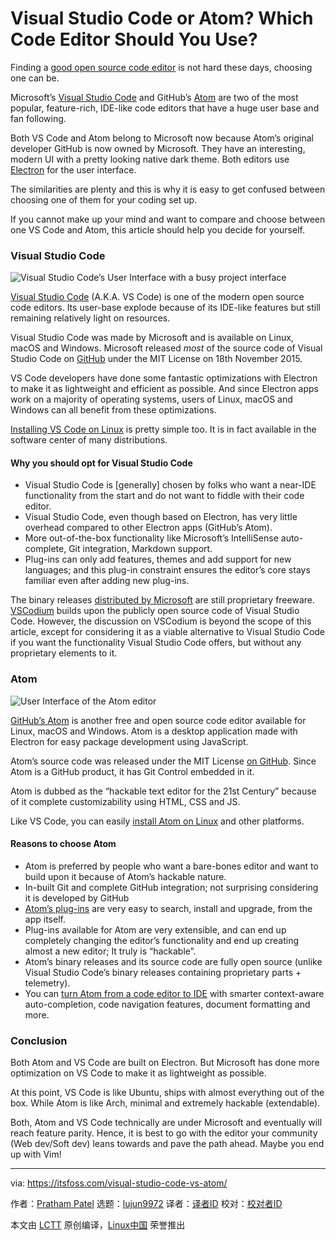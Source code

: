[#]: subject: "Visual Studio Code or Atom? Which Code Editor Should You Use?"
[#]: via: "https://itsfoss.com/visual-studio-code-vs-atom/"
[#]: author: "Pratham Patel https://itsfoss.com/author/pratham/"
[#]: collector: "lujun9972"
[#]: translator: "wxy"
[#]: reviewer: " "
[#]: publisher: " "
[#]: url: " "

Visual Studio Code or Atom? Which Code Editor Should You Use?
======

Finding a [good open source code editor][1] is not hard these days, choosing one can be.

Microsoft’s [Visual Studio Code][2] and GitHub’s [Atom][3] are two of the most popular, feature-rich, IDE-like code editors that have a huge user base and fan following.

Both VS Code and Atom belong to Microsoft now because Atom’s original developer GitHub is now owned by Microsoft. They have an interesting, modern UI with a pretty looking native dark theme. Both editors use [Electron][4] for the user interface.

The similarities are plenty and this is why it is easy to get confused between choosing one of them for your coding set up.

If you cannot make up your mind and want to compare and choose between one VS Code and Atom, this article should help you decide for yourself.

### Visual Studio Code

![Visual Studio Code’s User Interface with a busy project interface][5]

[Visual Studio Code][2] (A.K.A. VS Code) is one of the modern open source code editors. Its user-base explode because of its IDE-like features but still remaining relatively light on resources.

Visual Studio Code was made by Microsoft and is available on Linux, macOS and Windows. Microsoft released _most_ of the source code of Visual Studio Code on [GitHub][6] under the MIT License on 18th November 2015.

VS Code developers have done some fantastic optimizations with Electron to make it as lightweight and efficient as possible. And since Electron apps work on a majority of operating systems, users of Linux, macOS and Windows can all benefit from these optimizations.

[Installing VS Code on Linux][7] is pretty simple too. It is in fact available in the software center of many distributions.

#### Why you should opt for Visual Studio Code

  * Visual Studio Code is [generally] chosen by folks who want a near-IDE functionality from the start and do not want to fiddle with their code editor.
  * Visual Studio Code, even though based on Electron, has very little overhead compared to other Electron apps (GitHub’s Atom).
  * More out-of-the-box functionality like Microsoft’s IntelliSense auto-complete, Git integration, Markdown support.
  * Plug-ins can only add features, themes and add support for new languages; and this plug-in constraint ensures the editor’s core stays familiar even after adding new plug-ins.



The binary releases [distributed by Microsoft][8] are still proprietary freeware. [VSCodium][9] builds upon the publicly open source code of Visual Studio Code. However, the discussion on VSCodium is beyond the scope of this article, except for considering it as a viable alternative to Visual Studio Code if you want the functionality Visual Studio Code offers, but without any proprietary elements to it.

### Atom

![User Interface of the Atom editor][10]

[GitHub’s Atom][3] is another free and open source code editor available for Linux, macOS and Windows. Atom is a desktop application made with Electron for easy package development using JavaScript.

Atom’s source code was released under the MIT License [on GitHub][11]. Since Atom is a GitHub product, it has Git Control embedded in it.

Atom is dubbed as the “hackable text editor for the 21st Century” because of it complete customizability using HTML, CSS and JS.

Like VS Code, you can easily [install Atom on Linux][12] and other platforms.

#### Reasons to choose Atom

  * Atom is preferred by people who want a bare-bones editor and want to build upon it because of Atom’s hackable nature.
  * In-built Git and complete GitHub integration; not surprising considering it is developed by GitHub
  * [Atom’s plug-ins][13] are very easy to search, install and upgrade, from the app itself.
  * Plug-ins available for Atom are very extensible, and can end up completely changing the editor’s functionality and end up creating almost a new editor; It truly is “hackable”.
  * Atom’s binary releases and its source code are fully open source (unlike Visual Studio Code’s binary releases containing proprietary parts + telemetry).
  * You can [turn Atom from a code editor to IDE][14] with smarter context-aware auto-completion, code navigation features, document formatting and more.



### Conclusion

Both Atom and VS Code are built on Electron. But Microsoft has done more optimization on VS Code to make it as lightweight as possible.

At this point, VS Code is like Ubuntu, ships with almost everything out of the box. While Atom is like Arch, minimal and extremely hackable (extendable).

Both, Atom and VS Code technically are under Microsoft and eventually will reach feature parity. Hence, it is best to go with the editor your community (Web dev/Soft dev) leans towards and pave the path ahead. Maybe you end up with Vim!

--------------------------------------------------------------------------------

via: https://itsfoss.com/visual-studio-code-vs-atom/

作者：[Pratham Patel][a]
选题：[lujun9972][b]
译者：[译者ID](https://github.com/译者ID)
校对：[校对者ID](https://github.com/校对者ID)

本文由 [LCTT](https://github.com/LCTT/TranslateProject) 原创编译，[Linux中国](https://linux.cn/) 荣誉推出

[a]: https://itsfoss.com/author/pratham/
[b]: https://github.com/lujun9972
[1]: https://itsfoss.com/best-modern-open-source-code-editors-for-linux/
[2]: https://code.visualstudio.com/
[3]: https://atom.io/
[4]: https://www.electronjs.org/
[5]: https://i0.wp.com/itsfoss.com/wp-content/uploads/2021/10/04_visual_studio_code.png?resize=800%2C544&ssl=1
[6]: https://github.com/microsoft/vscode
[7]: https://itsfoss.com/install-visual-studio-code-ubuntu/
[8]: https://code.visualstudio.com/Download
[9]: https://vscodium.com/
[10]: https://i1.wp.com/itsfoss.com/wp-content/uploads/2021/10/05_atom.png?resize=800%2C527&ssl=1
[11]: https://github.com/atom/atom
[12]: https://itsfoss.com/install-atom-ubuntu/
[13]: https://itsfoss.com/install-packages-in-atom/
[14]: https://ide.atom.io/
